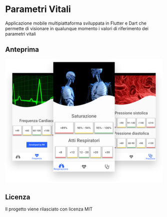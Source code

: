 # Parametri Vitali

Applicazione mobile multipiattaforma sviluppata in Flutter e Dart che permette di visionare in qualunque momento i valori di riferimento dei parametri vitali 


## Anteprima

![Schermata principale](https://raw.githubusercontent.com/RiccardoRiggi/parametri-vitali/main/preview/anteprima.png)


## Licenza

Il progetto viene rilasciato con licenza MIT
